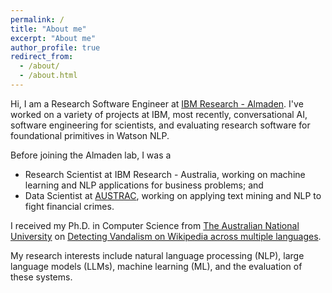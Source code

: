 ```yaml
---
permalink: /
title: "About me"
excerpt: "About me"
author_profile: true
redirect_from: 
  - /about/
  - /about.html
---
```


Hi, I am a Research Software Engineer at [IBM Research - Almaden](https://research.ibm.com/labs/almaden/). I've worked on a variety of projects at IBM, most recently, conversational AI, software engineering for scientists, and evaluating research software for foundational primitives in Watson NLP.

Before joining the Almaden lab, I was a
- Research Scientist at IBM Research - Australia, working on machine learning and NLP applications for business problems; and
- Data Scientist at [AUSTRAC](https://www.austrac.gov.au/), working on applying text mining and NLP to fight financial crimes.

I received my Ph.D. in Computer Science from [The Australian National University](https://www.anu.edu.au/) on [Detecting Vandalism on Wikipedia across multiple languages](https://openresearch-repository.anu.edu.au/handle/1885/14453).

My research interests include natural language processing (NLP), large language models (LLMs), machine learning (ML), and the evaluation of these systems.
